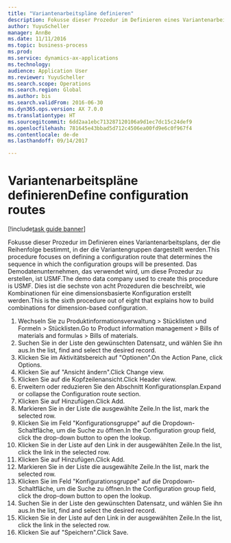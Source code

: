 ```yaml
--- 
title: "Variantenarbeitspläne definieren"
description: Fokusse dieser Prozedur im Definieren eines Variantenarbeitsplans, der die Reihenfolge bestimmt, in der die Variantengruppen dargestellt werden.
author: YuyuScheller
manager: AnnBe
ms.date: 11/11/2016
ms.topic: business-process
ms.prod: 
ms.service: dynamics-ax-applications
ms.technology: 
audience: Application User
ms.reviewer: YuyuScheller
ms.search.scope: Operations
ms.search.region: Global
ms.author: bis
ms.search.validFrom: 2016-06-30
ms.dyn365.ops.version: AX 7.0.0
ms.translationtype: HT
ms.sourcegitcommit: 6dd2aa1ebc713287120106a9d1ec7dc15c24def9
ms.openlocfilehash: 781645e43bbad5d712c4506ea00fd9e6c0f967f4
ms.contentlocale: de-de
ms.lasthandoff: 09/14/2017

---
```

# <a name="define-configuration-routes"></a><span data-ttu-id="42585-103">Variantenarbeitspläne definieren</span><span class="sxs-lookup"><span data-stu-id="42585-103">Define configuration routes</span></span>

[!include[task guide banner](../../includes/task-guide-banner.md)]

<span data-ttu-id="42585-104">Fokusse dieser Prozedur im Definieren eines Variantenarbeitsplans, der die Reihenfolge bestimmt, in der die Variantengruppen dargestellt werden.</span><span class="sxs-lookup"><span data-stu-id="42585-104">This procedure focuses on defining a configuration route that determines the sequence in which the configuration groups will be presented.</span></span> <span data-ttu-id="42585-105">Das Demodatenunternehmen, das verwendet wird, um diese Prozedur zu erstellen, ist USMF.</span><span class="sxs-lookup"><span data-stu-id="42585-105">The demo data company used to create this procedure is USMF.</span></span> <span data-ttu-id="42585-106">Dies ist die sechste von acht Prozeduren die beschreibt, wie Kombinationen für eine dimensionsbasierte Konfiguration erstellt werden.</span><span class="sxs-lookup"><span data-stu-id="42585-106">This is the sixth procedure out of eight that explains how to build combinations for dimension-based configuration.</span></span>

1. <span data-ttu-id="42585-107">Wechseln Sie zu Produktinformationsverwaltung > Stücklisten und Formeln > Stücklisten.</span><span class="sxs-lookup"><span data-stu-id="42585-107">Go to Product information management > Bills of materials and formulas > Bills of materials.</span></span>
2. <span data-ttu-id="42585-108">Suchen Sie in der Liste den gewünschten Datensatz, und wählen Sie ihn aus.</span><span class="sxs-lookup"><span data-stu-id="42585-108">In the list, find and select the desired record.</span></span>
3. <span data-ttu-id="42585-109">Klicken Sie im Aktivitätsbereich auf "Optionen".</span><span class="sxs-lookup"><span data-stu-id="42585-109">On the Action Pane, click Options.</span></span>
4. <span data-ttu-id="42585-110">Klicken Sie auf "Ansicht ändern".</span><span class="sxs-lookup"><span data-stu-id="42585-110">Click Change view.</span></span>
5. <span data-ttu-id="42585-111">Klicken Sie auf die Kopfzeilenansicht.</span><span class="sxs-lookup"><span data-stu-id="42585-111">Click Header view.</span></span>
6. <span data-ttu-id="42585-112">Erweitern oder reduzieren Sie den Abschnitt Konfigurationsplan.</span><span class="sxs-lookup"><span data-stu-id="42585-112">Expand or collapse the Configuration route section.</span></span>
7. <span data-ttu-id="42585-113">Klicken Sie auf Hinzufügen.</span><span class="sxs-lookup"><span data-stu-id="42585-113">Click Add.</span></span>
8. <span data-ttu-id="42585-114">Markieren Sie in der Liste die ausgewählte Zeile.</span><span class="sxs-lookup"><span data-stu-id="42585-114">In the list, mark the selected row.</span></span>
9. <span data-ttu-id="42585-115">Klicken Sie im Feld "Konfigurationsgruppe" auf die Dropdown-Schaltfläche, um die Suche zu öffnen.</span><span class="sxs-lookup"><span data-stu-id="42585-115">In the Configuration group field, click the drop-down button to open the lookup.</span></span>
10. <span data-ttu-id="42585-116">Klicken Sie in der Liste auf den Link in der ausgewählten Zeile.</span><span class="sxs-lookup"><span data-stu-id="42585-116">In the list, click the link in the selected row.</span></span>
11. <span data-ttu-id="42585-117">Klicken Sie auf Hinzufügen.</span><span class="sxs-lookup"><span data-stu-id="42585-117">Click Add.</span></span>
12. <span data-ttu-id="42585-118">Markieren Sie in der Liste die ausgewählte Zeile.</span><span class="sxs-lookup"><span data-stu-id="42585-118">In the list, mark the selected row.</span></span>
13. <span data-ttu-id="42585-119">Klicken Sie im Feld "Konfigurationsgruppe" auf die Dropdown-Schaltfläche, um die Suche zu öffnen.</span><span class="sxs-lookup"><span data-stu-id="42585-119">In the Configuration group field, click the drop-down button to open the lookup.</span></span>
14. <span data-ttu-id="42585-120">Suchen Sie in der Liste den gewünschten Datensatz, und wählen Sie ihn aus.</span><span class="sxs-lookup"><span data-stu-id="42585-120">In the list, find and select the desired record.</span></span>
15. <span data-ttu-id="42585-121">Klicken Sie in der Liste auf den Link in der ausgewählten Zeile.</span><span class="sxs-lookup"><span data-stu-id="42585-121">In the list, click the link in the selected row.</span></span>
16. <span data-ttu-id="42585-122">Klicken Sie auf "Speichern".</span><span class="sxs-lookup"><span data-stu-id="42585-122">Click Save.</span></span>


